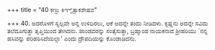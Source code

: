 +++
title = "40 ಕಣ್ಡು ಕಿಞ್ಚಿತ್ಪಾಕಶೇಷವ"

+++
40. ಅದರೊಳಗೆ ಸ್ವಲ್ಪವೇ ಅನ್ನ ಉಳಿದಿರಲು, ಆಕೆ ಅದನ್ನೇ ತಂದು ನೀಡಿದಳು. ಕೃಷ್ಣನು ಅದನ್ನೇ ಸವಿದು ತಲೆದೂಗುತ್ತಾ  ತೃಪ್ತಿಯಿಂದ ತೇಗಿದನು. ಪಾಂಡವರನ್ನು ಸಂತೈಸುತ್ತಾ, ಬ್ರಹ್ಮಾಂಡ ನಾಯಕನಾದ ಶ್ರೀಹರಿಯು `ನನ್ನ ಹಸಿವನ್ನು ಪರಿಹರಿಸಿದೆಯಲ್ಲಾ' ಎಂದು ದ್ರೌಪದಿಯನ್ನು ಕೊಂಡಾಡಿದನು.
